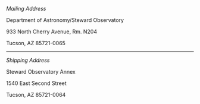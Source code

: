 _Mailing Address_

Department of Astronomy/Steward Observatory 

933 North Cherry Avenue, Rm. N204 

Tucson, AZ 85721-0065


-----

_Shipping Address_
 
Steward Observatory Annex 

1540 East Second Street 

Tucson, AZ 85721-0064
